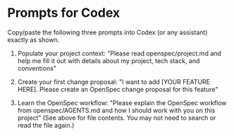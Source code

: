 # Prompts for Codex

Copy/paste the following three prompts into Codex (or any assistant) exactly as shown.

1. Populate your project context:
   "Please read openspec/project.md and help me fill it out
    with details about my project, tech stack, and conventions"

2. Create your first change proposal:
   "I want to add [YOUR FEATURE HERE]. Please create an
    OpenSpec change proposal for this feature"

3. Learn the OpenSpec workflow:
   "Please explain the OpenSpec workflow from openspec/AGENTS.md
    and how I should work with you on this project" (See <attachments> above for file contents. You may not need to search or read the file again.)

